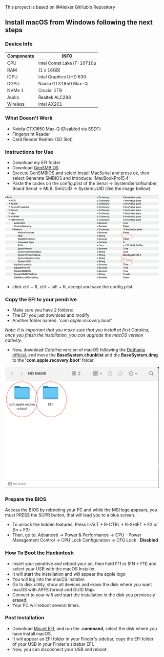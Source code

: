 This proyect is based on @Aleixsr GitHub's Repository

## Install macOS from Windows following the next steps

### Device Info

| Components   |             INFO               |
|--------------|--------------------------------|
|     CPU      |   Intel Comet Lake i7-10710u   |
|     RAM      |          (1 x 16GB)            |
|     IGPU     |   Intel Graphics UHD 630       |
|     DGPU     |    Nvidia GTX1650 Max-Q        |
|    NVMe 1    |         Crucial 1TB            |
|    Audio     |       Realtek ALC298           |
|   Wireless   |         Intel AX201            |

### What Doesn't Work

- Nvidia GTX1650 Max-Q (Disabled via SSDT)
- Fingerprint Reader
- Card Reader Realtek (SD Slot)

### Instructions for Use

- Download my EFI folder
- Download [GenSMBIOS](https://github.com/corpnewt/GenSMBIOS)
- Execute GenSMBIOS and select Install MacSerial and press ok, then select Generate SMBIOS and introduce: 'MacBookPro15,4'
- Paste the codes on the config.plist of the Serial -> SystemSerialNumber, Board Serial -> MLB, SmUUID -> SystemUUID (like the image bellow)

![Fill the Gaps](./example_images/Fill%20the%20gaps%20with%20gensmbios%20info.png)

- click ctrl + R, ctrl + sift + R, accept and save the config.plist.

### Copy the EFI to your pendrive

- Make sure you have 2 folders:
- The EFI you just download and modify
- Another folder named: *'com.apple.recovery.boot'*

*Note: It is important that you make sure that you install at first Catalina, once you finish the installation, you can upgrade the macOS version natively.*

- Now, download *Catalina* version of macOS following the [Dothania official](https://dortania.github.io/OpenCore-Install-Guide/installer-guide/windows-install.html#downloading-macos), and move the **BaseSystem.chunklist** and the **BaseSystem.dmg** to the **'com.apple.recovery.boot'** folder.

![USB Folders](./example_images/USB%20Folders.png)

### Prepare the BIOS

Access the BIOS by rebooting your PC and while the MSI logo appears, you must PRESS the SUPR button, that will lead you to a blue screen.

- To unlock the hidden features, Press L-ALT + R-CTRL + R-SHIFT + F2 or (fn + F2)
- Then, go to: Advanced -> Power & Performance -> CPU - Power Management Control -> CPU Lock Configuration -> CFG Lock : **Disabled**

### How To Boot the Hackintosh

- Insert your pendrive and reboot your pc, then hold F11 or (FN + F11) and select your USB with the macOS Installer.
- It will start the installation and will appear the apple logo
- You will log into the macOS installer.
- Go to disk utility, show all devices and erase the disk where you want macOS with APFS format and GUID Map.
- Connect to your wifi and start the installation in the disk you previously erased.
- Your PC will reboot several times.

### Post Installation

- Download [Mount EFI](https://github.com/corpnewt/MountEFI), and run the **.command**, select the disk where you have install macOS.
- It wiil appear an EFI folder in your Finder's sidebar, copy the EFI folder of your USB in your Finder's sidebar EFI.
- Now, you can disconnect your USB and reboot.
